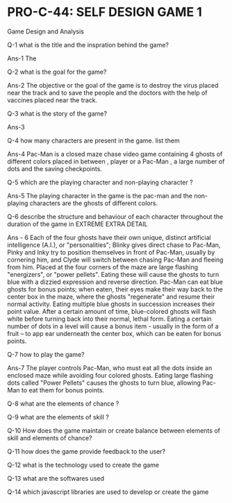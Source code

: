# PRO-C-44: SELF DESIGN GAME 1


Game Design and Analysis 


Q-1 what is the title and the inspration behind the game?

Ans-1 The 
 
Q-2 what is the goal for the game?

Ans-2 The objective or the goal of the game is to destroy the virus placed near the track and to save the people and the doctors with the help of vaccines placed near the track.

Q-3 what is the story of the game?

Ans-3 

Q-4 how many characters are present in the game. list them 

Ans-4 Pac-Man is a closed maze chase video game containing 4 ghosts of different colors placed in between , player or a Pac-Man , a large number of dots and the 
saving checkpoints.

Q-5 which are the playing character and non-playing character ?

Ans-5 The playing character in the game is the pac-man and the non-playing characters are the ghosts of different colors.

Q-6 describe the structure and behaviour of each character throughout the duration of the game in EXTREME EXTRA DETAIL 

Ans - 6  Each of the four ghosts have their own unique, distinct artificial intelligence (A.I.), or "personalities"; Blinky gives direct chase to Pac-Man, Pinky and Inky try to position themselves
in front of Pac-Man, usually by cornering him, and Clyde will switch between chasing Pac-Man and fleeing from him. Placed at the four corners of the maze are large flashing "energizers", or "power
pellets". Eating these will cause the ghosts to turn blue with a dizzied expression and reverse direction. Pac-Man can eat blue ghosts for bonus points; when eaten, their eyes make their way back
to the center box in the maze, where the ghosts "regenerate" and resume their normal activity. Eating multiple blue ghosts in succession increases their point value. After a certain amount of time,
blue-colored ghosts will flash white before turning back into their normal, lethal form. Eating a certain number of dots in a level will cause a bonus item - usually in the form of a fruit – to app
ear underneath the center box, which can be eaten for bonus points.

Q-7 how to play the game?

Ans-7  The player controls Pac-Man, who must eat all the dots inside an enclosed maze while avoiding four colored ghosts. Eating large flashing dots called "Power Pellets" causes the ghosts to turn
blue, allowing Pac-Man to eat them for bonus points.

Q-8 what are the elements of chance ? 

Q-9 what are the elements of skill ? 

Q-10 How does the game maintain or create balance between elements of skill and elements of chance?

Q-11 how does the game provide feedback to the user?

Q-12 what is the technology used to create the game

Q-13 what are the softwares used 

Q-14 which javascript libraries are used to develop or create the game

